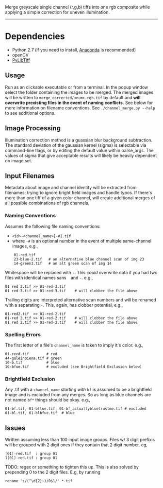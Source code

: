 Merge greyscale single channel (r,g,b) tiffs into one rgb composite while
applying a simple correction for uneven illumination. 

----
# Dependencies
- Python 2.7 (if you need to install, [Anaconda](https://www.anaconda.com/download/) is recommended)
- openCV
- [PyLibTiff](https://github.com/pearu/pylibtiff)


Usage
-----

Run as an clickable executable or from a terminal. In the popup window select
the folder containing the images to be merged. The merged images will be
written to `merge_corrected/<num>-rgb.tif` by default and **will overwrite
prexisting files in the event of naming conflicts**. See below for more
information on filename conventions. See `./channel_merge.py --help` to see
additional options. 

Image Processing
----------------

Illumination correction method is a guassian blur background subtraction. The
standard deviation of the gaussian kernel (sigma) is selectable via
command-line flags, or by editing the default value within parse_args. The
values of sigma that give acceptable results will likely be heavily dependent
on image set.

Input Filenames
---------------

Metadata about image and channel identity will be extracted from filenames;
trying to ignore bright field images and handle typos. If there's more than one
tiff of a given color channel, will create additional merges of all possible
combinations of rgb channels.



### Naming Conventions
Assumes the following file naming conventions: 
- `<id>-<channel_name>[-#].tif` 
- where `-#` is an optional number in the event of multiple same-channel images, e.g.,

```
    01-red.tif
    23-blue-2.tif   # an alternative blue channel scan of img 23
	14-green3.tif   # an alt green scan of img 14
```

Whitespace will be replaced with `-`. This *could* overwrite data if you had two files with identical names sans ` ` and `-`. 
e.g.,

	01 red 3.tif >> 01-red-3.tif
	01 red-3.tif >> 01-red-3.tif    # will clobber the file above

Trailing digits are interpreted alternative scan numbers and will be renamed
with a separating `-`. This, again, has clobber potential,
e.g.,

	01-red2.tif  >> 01-red-2.tif
	01-red 2.tif >> 01-red-2.tif    # will clobber the file above
	01 red 2.tif >> 01-red-2.tif    # will clobber the file above

### Spelling Errors
The first letter of a file's `channel_name` is taken to imply it's color.
e.g.,

	01-reed.tif        # red
	44-guleinoiena.tif # green
	10-b.tif           # blue
	10-bfue.tif        # excluded (see Brightfield Exclusion below)

### Brightfield Exclusion
Any .tif with a `channel_name` *starting with* `bf` is assumed to be a brightfield image and is excluded from any merges. So as long as blue channels are not named `bf*` things should be okay.
e.g.,

	01-bf.tif, 01-bflue.tif, 01-bf_actuallybluetrustme.tif # excluded
	01-bl.tif, 01-blbfue.tif  # blue


Issues
------

Written assuming less than 100 input image groups. Files w/ 3 digit prefixis will be
grouped with 2 digit ones if they contain that 2 digit number. 
eg,

    [01]-red.tif  : group 01
    1[01]-red.tif : group 01

TODO: regex or something to tighten this up. This is also solved by
prepending 0 to the 2 digit files. E.g, by running

    rename 's/(^\d{2}-)/0$1/' *.tif

